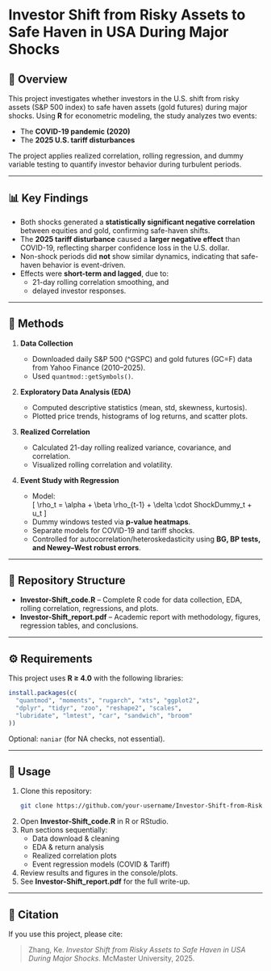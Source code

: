 # Investor Shift from Risky Assets to Safe Haven in USA During Major Shocks

## 📌 Overview
This project investigates whether investors in the U.S. shift from risky assets (S&P 500 index) to safe haven assets (gold futures) during major shocks. Using **R** for econometric modeling, the study analyzes two events:
- The **COVID-19 pandemic (2020)**
- The **2025 U.S. tariff disturbances**

The project applies realized correlation, rolling regression, and dummy variable testing to quantify investor behavior during turbulent periods.

---

## 📊 Key Findings
- Both shocks generated a **statistically significant negative correlation** between equities and gold, confirming safe-haven shifts.  
- The **2025 tariff disturbance** caused a **larger negative effect** than COVID-19, reflecting sharper confidence loss in the U.S. dollar.  
- Non-shock periods did **not** show similar dynamics, indicating that safe-haven behavior is event-driven.  
- Effects were **short-term and lagged**, due to:
  - 21-day rolling correlation smoothing, and  
  - delayed investor responses.  

---

## 🧪 Methods
1. **Data Collection**  
   - Downloaded daily S&P 500 (^GSPC) and gold futures (GC=F) data from Yahoo Finance (2010–2025).  
   - Used `quantmod::getSymbols()`.  

2. **Exploratory Data Analysis (EDA)**  
   - Computed descriptive statistics (mean, std, skewness, kurtosis).  
   - Plotted price trends, histograms of log returns, and scatter plots.  

3. **Realized Correlation**  
   - Calculated 21-day rolling realized variance, covariance, and correlation.  
   - Visualized rolling correlation and volatility.  

4. **Event Study with Regression**  
   - Model:  
     \[
     \rho_t = \alpha + \beta \rho_{t-1} + \delta \cdot ShockDummy_t + u_t
     \]  
   - Dummy windows tested via **p-value heatmaps**.  
   - Separate models for COVID-19 and tariff shocks.  
   - Controlled for autocorrelation/heteroskedasticity using **BG, BP tests, and Newey–West robust errors**.  

---

## 📂 Repository Structure
- **Investor-Shift_code.R** – Complete R code for data collection, EDA, rolling correlation, regressions, and plots.  
- **Investor-Shift_report.pdf** – Academic report with methodology, figures, regression tables, and conclusions.  

---

## ⚙️ Requirements
This project uses **R ≥ 4.0** with the following libraries:

```r
install.packages(c(
  "quantmod", "moments", "rugarch", "xts", "ggplot2",
  "dplyr", "tidyr", "zoo", "reshape2", "scales",
  "lubridate", "lmtest", "car", "sandwich", "broom"
))
```

Optional: `naniar` (for NA checks, not essential).

---

## 🚀 Usage
1. Clone this repository:
   ```bash
   git clone https://github.com/your-username/Investor-Shift-from-Risky-Assets-to-Safe-Haven.git
   ```
2. Open **Investor-Shift_code.R** in R or RStudio.  
3. Run sections sequentially:
   - Data download & cleaning  
   - EDA & return analysis  
   - Realized correlation plots  
   - Event regression models (COVID & Tariff)  
4. Review results and figures in the console/plots.  
5. See **Investor-Shift_report.pdf** for the full write-up.  

---

## 📑 Citation
If you use this project, please cite:

> Zhang, Ke. *Investor Shift from Risky Assets to Safe Haven in USA During Major Shocks*. McMaster University, 2025.
